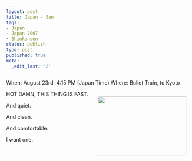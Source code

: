 ```yaml
---
layout: post
title: Japan - San
tags:
- Japan
- Japan 2007
- Shinkansen
status: publish
type: post
published: true
meta:
  _edit_last: '2'
---
```

When:  August 23rd, 4:15 PM (Japan Time)
Where:  Bullet Train, to Kyoto

<a href="http://www.flickr.com/photos/mistermoss/1217997382/"><img src="http://farm2.static.flickr.com/1120/1217997382_67bca41929_m.jpg" align="right" height="160" hspace="15" vspace="15" width="240" /></a>HOT DAMN, THIS THING IS FAST.

And quiet.

And clean.

And comfortable.

I want one.
